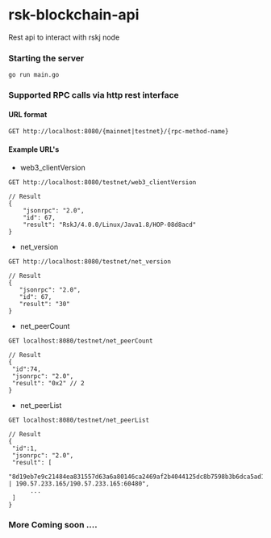 # rsk-blockchain-api

Rest api to interact with rskj node 

### Starting the server
```
go run main.go
```

### Supported RPC calls via http rest interface
#### URL format
```
GET http://localhost:8080/{mainnet|testnet}/{rpc-method-name}
```

#### Example URL's

- web3_clientVersion
```
GET http://localhost:8080/testnet/web3_clientVersion

// Result
{
    "jsonrpc": "2.0",
    "id": 67,
    "result": "RskJ/4.0.0/Linux/Java1.8/HOP-08d8acd"
}
``` 
- net_version
 ```
GET http://localhost:8080/testnet/net_version

// Result
{
    "jsonrpc": "2.0",
    "id": 67,
    "result": "30"
}
 ```
 - net_peerCount
 ```
GET localhost:8080/testnet/net_peerCount

// Result
{
  "id":74,
  "jsonrpc": "2.0",
  "result": "0x2" // 2
}
 ```
- net_peerList
 ```
GET localhost:8080/testnet/net_peerList

// Result
{
  "id":1,
  "jsonrpc": "2.0",
  "result": [
       "8d19eb7e9c21484ea831557d63a6a80146ca2469af2b4044125dc8b7598b3b6dca5ad14a2c693a70f572f060be435d5d2822464a126817bffc5623746fe8d8c3 | 190.57.233.165/190.57.233.165:60480",
       ...
  ]
}
 ```

### More Coming soon ....